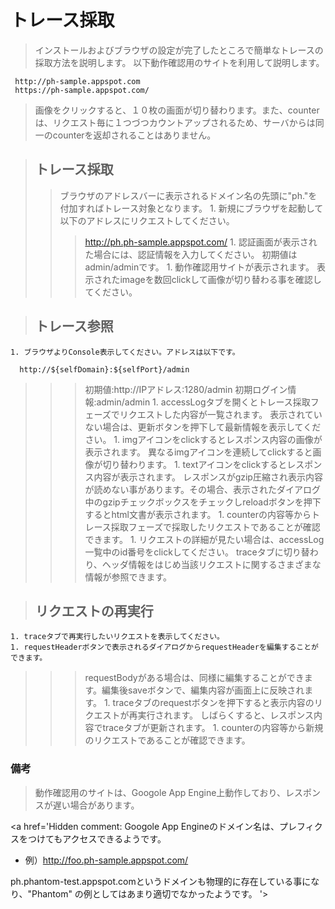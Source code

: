 # トレース採取 #

> インストールおよびブラウザの設定が完了したところで簡単なトレースの採取方法を説明します。
> 以下動作確認用のサイトを利用して説明します。
```
 http://ph-sample.appspot.com
 https://ph-sample.appspot.com/
```
> 画像をクリックすると、１０枚の画面が切り替わります。また、counterは、リクエスト毎に１つづつカウントアップされるため、サーバからは同一のcounterを返却されることはありません。

> ## トレース採取 ##
> > ブラウザのアドレスバーに表示されるドメイン名の先頭に"ph."を付加すればトレース対象となります。
    1. 新規にブラウザを起動して以下のアドレスにリクエストしてください。
> > > http://ph.ph-sample.appspot.com/
    1. 認証画面が表示された場合には、認証情報を入力してください。
> > > 初期値はadmin/adminです。
    1. 動作確認用サイトが表示されます。
> > > 表示されたimageを数回clickして画像が切り替わる事を確認してください。


> ## トレース参照 ##
    1. ブラウザよりConsole表示してください。アドレスは以下です。
```
  http://${selfDomain}:${selfPort}/admin
```
> > > 初期値:http://IPアドレス:1280/admin
> > > 初期ログイン情報:admin/admin
    1. accessLogタブを開くとトレース採取フェーズでリクエストした内容が一覧されます。
> > > 表示されていない場合は、更新ボタンを押下して最新情報を表示してください。
    1. imgアイコンをclickするとレスポンス内容の画像が表示されます。
> > > 異なるimgアイコンを連続してclickすると画像が切り替わります。
    1. textアイコンをclickするとレスポンス内容が表示されます。
> > > レスポンスがgzip圧縮され表示内容が読めない事があります。その場合、表示されたダイアログ中のgzipチェックボックスをチェックしreloadボタンを押下するとhtml文書が表示されます。
    1. counterの内容等からトレース採取フェーズで採取したリクエストであることが確認できます。
    1. リクエストの詳細が見たい場合は、accessLog一覧中のid番号をclickしてください。
> > > traceタブに切り替わり、ヘッダ情報をはじめ当該リクエストに関するさまざまな情報が参照できます。


> ## リクエストの再実行 ##
    1. traceタブで再実行したいリクエストを表示してください。
    1. requestHeaderボタンで表示されるダイアログからrequestHeaderを編集することができます。
> > > requestBodyがある場合は、同様に編集することができます。編集後saveボタンで、編集内容が画面上に反映されます。
    1. traceタブのrequestボタンを押下すると表示内容のリクエストが再実行されます。
> > > しばらくすると、レスポンス内容でtraceタブが更新されます。
    1. counterの内容等から新規のリクエストであることが確認できます。

### 備考 ###

> 動作確認用のサイトは、Googole App Engine上動作しており、レスポンスが遅い場合があります。

<a href='Hidden comment: 
Googole App Engineのドメイン名は、プレフィクスをつけてもアクセスできるようです。
* 例）http://foo.ph-sample.appspot.com/

ph.phantom-test.appspot.comというドメインも物理的に存在している事になり、"Phantom" の例としてはあまり適切でなかったようです。
'></a>